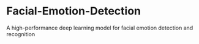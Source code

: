 # Facial-Emotion-Detection
A high-performance deep learning model for facial emotion detection and recognition
